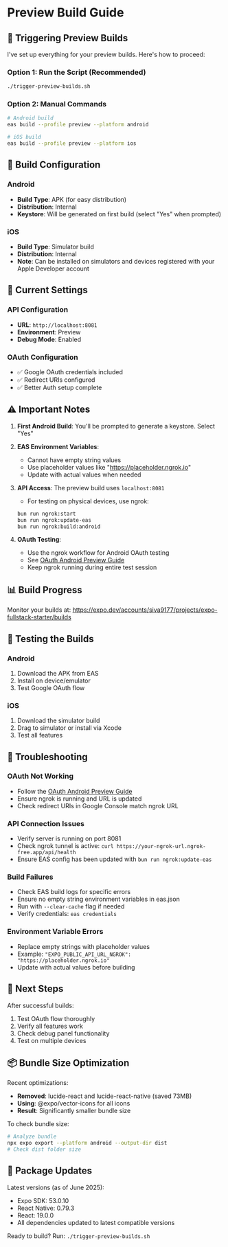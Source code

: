 # Preview Build Guide

## 🚀 Triggering Preview Builds

I've set up everything for your preview builds. Here's how to proceed:

### Option 1: Run the Script (Recommended)
```bash
./trigger-preview-builds.sh
```

### Option 2: Manual Commands
```bash
# Android build
eas build --profile preview --platform android

# iOS build  
eas build --profile preview --platform ios
```

## 📱 Build Configuration

### Android
- **Build Type**: APK (for easy distribution)
- **Distribution**: Internal
- **Keystore**: Will be generated on first build (select "Yes" when prompted)

### iOS
- **Build Type**: Simulator build
- **Distribution**: Internal
- **Note**: Can be installed on simulators and devices registered with your Apple Developer account

## 🔧 Current Settings

### API Configuration
- **URL**: `http://localhost:8081`
- **Environment**: Preview
- **Debug Mode**: Enabled

### OAuth Configuration
- ✅ Google OAuth credentials included
- ✅ Redirect URIs configured
- ✅ Better Auth setup complete

## ⚠️ Important Notes

1. **First Android Build**: You'll be prompted to generate a keystore. Select "Yes"

2. **EAS Environment Variables**: 
   - Cannot have empty string values
   - Use placeholder values like "https://placeholder.ngrok.io"
   - Update with actual values when needed

3. **API Access**: The preview build uses `localhost:8081`
   - For testing on physical devices, use ngrok:
   ```bash
   bun run ngrok:start
   bun run ngrok:update-eas
   bun run ngrok:build:android
   ```

4. **OAuth Testing**:
   - Use the ngrok workflow for Android OAuth testing
   - See [OAuth Android Preview Guide](../testing/OAUTH_ANDROID_PREVIEW_GUIDE.md)
   - Keep ngrok running during entire test session

## 📊 Build Progress

Monitor your builds at:
https://expo.dev/accounts/siva9177/projects/expo-fullstack-starter/builds

## 🧪 Testing the Builds

### Android
1. Download the APK from EAS
2. Install on device/emulator
3. Test Google OAuth flow

### iOS
1. Download the simulator build
2. Drag to simulator or install via Xcode
3. Test all features

## 🐛 Troubleshooting

### OAuth Not Working
- Follow the [OAuth Android Preview Guide](../testing/OAUTH_ANDROID_PREVIEW_GUIDE.md)
- Ensure ngrok is running and URL is updated
- Check redirect URIs in Google Console match ngrok URL

### API Connection Issues
- Verify server is running on port 8081
- Check ngrok tunnel is active: `curl https://your-ngrok-url.ngrok-free.app/api/health`
- Ensure EAS config has been updated with `bun run ngrok:update-eas`

### Build Failures
- Check EAS build logs for specific errors
- Ensure no empty string environment variables in eas.json
- Run with `--clear-cache` flag if needed
- Verify credentials: `eas credentials`

### Environment Variable Errors
- Replace empty strings with placeholder values
- Example: `"EXPO_PUBLIC_API_URL_NGROK": "https://placeholder.ngrok.io"`
- Update with actual values before building

## 📝 Next Steps

After successful builds:
1. Test OAuth flow thoroughly
2. Verify all features work
3. Check debug panel functionality
4. Test on multiple devices

## 📦 Bundle Size Optimization

Recent optimizations:
- **Removed**: lucide-react and lucide-react-native (saved 73MB)
- **Using**: @expo/vector-icons for all icons
- **Result**: Significantly smaller bundle size

To check bundle size:
```bash
# Analyze bundle
npx expo export --platform android --output-dir dist
# Check dist folder size
```

## 🔄 Package Updates

Latest versions (as of June 2025):
- Expo SDK: 53.0.10
- React Native: 0.79.3
- React: 19.0.0
- All dependencies updated to latest compatible versions

Ready to build? Run: `./trigger-preview-builds.sh`